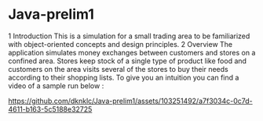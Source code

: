 # Java-prelim1

1 Introduction
This is a simulation for a small trading area to be familiarized with object-oriented concepts and design principles.
2 Overview
The application simulates money exchanges between customers and stores on a confined area.
Stores keep stock of a single type of product like food and customers on the area visits several
of the stores to buy their needs according to their shopping lists.
To give you an intuition you can find a video of a sample run below :

https://github.com/dknklc/Java-prelim1/assets/103251492/a7f3034c-0c7d-4611-b163-5c5188e32725


